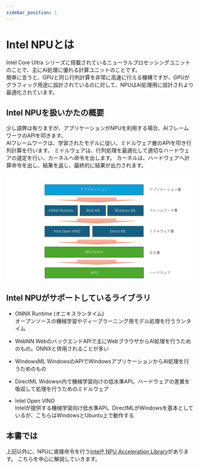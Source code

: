 ```yaml
---
sidebar_position: 1
---
```


# Intel NPUとは

Intel Core Ultra シリーズに搭載されているニューラルプロセッシングユニットのことで、主にAI処理に優れる計算ユニットのことです。  
簡単に言うと、GPUと同じ行列計算を非常に高速に行える機構ですが、GPUがグラフィック用途に設計されているのに対して、NPUはAI処理用に設計されより最適化されています。

## Intel NPUを扱いかたの概要

少し語弊は有りますが、アプリケーションがNPUを利用する場合、AIフレームワークのAPIを叩きます。  
AIフレームワークは、学習されたモデルに従い、ミドルウェア層のAPIを叩き行列計算を行います。
ミドルウェアは、行列処理を最適化して適切なハードウェアの選定を行い、カーネルへ命令を出します。
カーネルは、ハードウェアへ計算命令を出し、結果を返し、最終的に結果が出力されます。

![a](npu1.png)


## Intel NPUがサポートしているライブラリ

* ONNX Runtime (オニキスランタイム)  
オープンソースの機械学習やディープラーニング用モデル処理を行うランタイム

* WebNN
WebのバックエンドAPIで主にWebブラウザからAI処理を行うためのもの。ONNXと併用されることが多い

* WindowsML
WindowsのAPIでWindowsアプリケーションからAI処理を行うためのもの

* DirectML
Widowsn内で機械学習向けの低水準API。ハードウェアの差異を吸収して処理を行うためのミドルウェア

* Intel Open VINO  
Intelが提供する機械学習向け低水準API。DirectMLがWindowsを基本としているが、こちらはWindowsとUbuntu上で動作する

## 本書では

上記以外に、NPUに直接命令を行う[Intel® NPU Acceleration Library](https://intel.github.io/intel-npu-acceleration-library/)があります。
こちらを中心に解説していきます。

